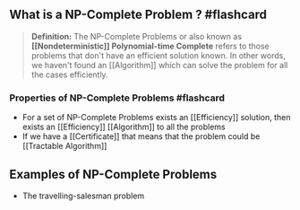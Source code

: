 
## What is a NP-Complete Problem ? #flashcard

> **Definition:** The NP-Complete Problems or also known as **[[Nondeterministic]] Polynomial-time Complete** refers to those problems that don't have an efficient solution known. In other words, we haven't found an [[Algorithm]] which can solve the problem for all the cases efficiently.
<!--ID: 1676852282178-->



### Properties of NP-Complete Problems #flashcard

* For a set of NP-Complete Problems exists an [[Efficiency]] solution, then exists an [[Efficiency]] [[Algorithm]] to all the problems
* If we have a [[Certificate]] that means that the problem could be [[Tractable Algorithm]]


## Examples of NP-Complete Problems

- The travelling-salesman problem
